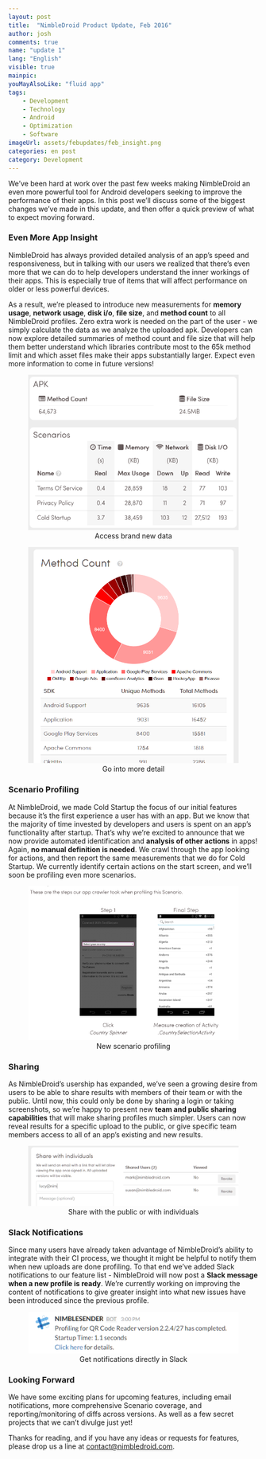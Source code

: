 ```yaml
---
layout: post
title:  "NimbleDroid Product Update, Feb 2016"
author: josh
comments: true
name: "update 1"
lang: "English"
visible: true
mainpic:
youMayAlsoLike: "fluid app"
tags:
    - Development
    - Technology
    - Android
    - Optimization
    - Software
imageUrl: assets/febupdates/feb_insight.png
categories: en post
category: Development
---
```


We’ve been hard at work over the past few weeks making NimbleDroid an even more powerful tool for Android developers seeking to improve the performance of their apps. In this post we’ll discuss some of the biggest changes we’ve made in this update, and then offer a quick preview of what to expect moving forward.

### **Even More App Insight**

NimbleDroid has always provided detailed analysis of an app’s speed and responsiveness, but in talking with our users we realized that there’s even more that we can do to help developers understand the inner workings of their apps. This is especially true of items that will affect performance on older or less powerful devices.

As a result, we’re pleased to introduce new measurements for **memory usage**, **network usage**, **disk i/o**, **file size**, and **method count** to all NimbleDroid profiles. Zero extra work is needed on the part of the user - we simply calculate the data as we analyze the uploaded apk. Developers can now explore detailed summaries of method count and file size that will help them better understand which libraries contribute most to the 65k method limit and which asset files make their apps substantially larger. Expect even more information to come in future versions!

<figure><img
src="/assets/febupdates/feb_insight.png" alt="New Available App Information" style="margin: 0 auto"><figcaption style="text-align: center">
Access brand new data </figcaption></figure>

<figure><img
src="/assets/febupdates/feb_methodcount.png" alt="Method Count Graph" style="margin: 0 auto"><figcaption style="text-align: center">
Go into more detail </figcaption></figure>

### **Scenario Profiling**

At NimbleDroid, we made Cold Startup the focus of our initial features because it’s the first experience a user has with an app. But we know that the majority of time invested by developers and users is spent on an app’s functionality after startup. That’s why we’re excited to announce that we now provide automated identification and **analysis of other actions** in apps! Again, **no manual definition is needed**. We crawl through the app looking for actions, and then report the same measurements that we do for Cold Startup. We currently identify certain actions on the start screen, and we’ll soon be profiling even more scenarios.

<figure><img
src="/assets/febupdates/feb_scenario.png" alt="Scenario Example"><figcaption style="text-align: center">
New scenario profiling </figcaption></figure>

### **Sharing**

As NimbleDroid’s usership has expanded, we’ve seen a growing desire from users to be able to share results with members of their team or with the public. Until now, this could only be done by sharing a login or taking screenshots, so we’re happy to present new **team and public sharing capabilities** that will make sharing profiles much simpler. Users can now reveal results for a specific upload to the public, or give specific team members access to all of an app’s existing and new results.

<figure><img
src="/assets/febupdates/feb_sharing.png" alt="New Sharing Capabilities"><figcaption style="text-align: center">
Share with the public or with individuals </figcaption></figure>

### **Slack Notifications**

Since many users have already taken advantage of NimbleDroid’s ability to integrate with their CI process, we thought it might be helpful to notify them when new uploads are done profiling. To that end we’ve added Slack notifications to our feature list - NimbleDroid will now post a **Slack message when a new profile is ready**. We’re currently working on improving the content of notifications to give greater insight into what new issues have been introduced since the previous profile.

<figure><img
src="/assets/febupdates/feb_slack.png" alt="Notification from Slack" style="margin: 0 auto"><figcaption style="text-align: center">
Get notifications directly in Slack </figcaption></figure>

### **Looking Forward**

We have some exciting plans for upcoming features, including email notifications, more comprehensive Scenario coverage, and reporting/monitoring of diffs across versions. As well as a few secret projects that we can’t divulge just yet!  

Thanks for reading, and if you have any ideas or requests for features, please drop us a line at [contact@nimbledroid.com](mailto:contact@nimbledroid.com).
